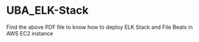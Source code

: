 # UBA_ELK-Stack
Find the above PDF file to know how to deploy ELK Stack and File Beats in AWS EC2 instance
